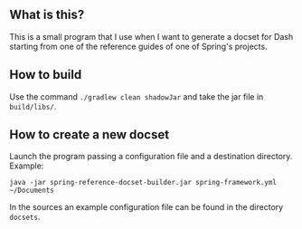 ## What is this?

This is a small program that I use when I want to generate a docset for
Dash starting from one of the reference guides of one of Spring's
projects.

## How to build

Use the command `./gradlew clean shadowJar` and take the jar file in
`build/libs/`.

## How to create a new docset

Launch the program passing a configuration file and a destination
directory. Example:

```shell script
java -jar spring-reference-docset-builder.jar spring-framework.yml ~/Documents
```

In the sources an example configuration file can be found in the
directory `docsets`.
